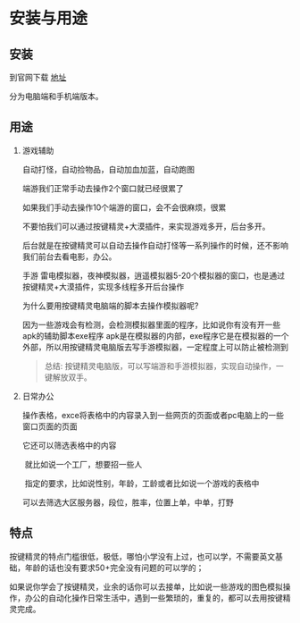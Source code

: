 # 安装与用途



## 安装

到官网下载 [地址](http://www.anjian.com/)

分为电脑端和手机端版本。



## 用途

1. 游戏辅助

   自动打怪，自动捡物品，自动加血加蓝，自动跑图

   端游我们正常手动去操作2个窗口就已经很累了

   如果我们手动去操作10个端游的窗口，会不会很麻烦，很累

   不要怕我们可以通过按键精灵+大漠插件，来实现游戏多开，后台多开。

   后台就是在按键精灵可以自动去操作自动打怪等一系列操作的时候，还不影响我们前台去看电影，办公。

   手游 雷电模拟器，夜神模拟器，逍遥模拟器5-20个模拟器的窗口，也是通过按键精灵+大漠插件，实现多线程多开后台操作

   为什么要用按键精灵电脑端的脚本去操作模拟器呢?

   因为一些游戏会有检测，会检测模拟器里面的程序，比如说你有没有开一些apk的辅助脚本exe程序  apk是在模拟器的内部，exe程序它是在模拟器的一个外部，所以用按键精灵电脑版去写手游模拟器，一定程度上可以防止被检测到

   > 总结: 按键精灵电脑版，可以写端游和手游模拟器，实现自动操作，一键解放双手。

2. 日常办公

   操作表格，exce将表格中的内容录入到一些网页的页面或者pc电脑上的一些窗口页面的页面

   它还可以筛选表格中的内容

   ​	就比如说一个工厂，想要招一些人

   ​	指定的要求，比如说性别，年龄，工龄或者比如说一个游戏的表格中

   可以去筛选大区服务器，段位，胜率，位置上单，中单，打野

## 特点

按键精灵的特点门槛很低，极低，哪怕小学没有上过，也可以学，不需要英文基础，年龄的话也没有要求50+完全没有问题的可以学的；

如果说你学会了按键精灵，业余的话你可以去接单，比如说一些游戏的图色模拟操作，办公的自动化操作日常生活中，遇到一些繁琐的，重复的，都可以去用按键精灵完成。
